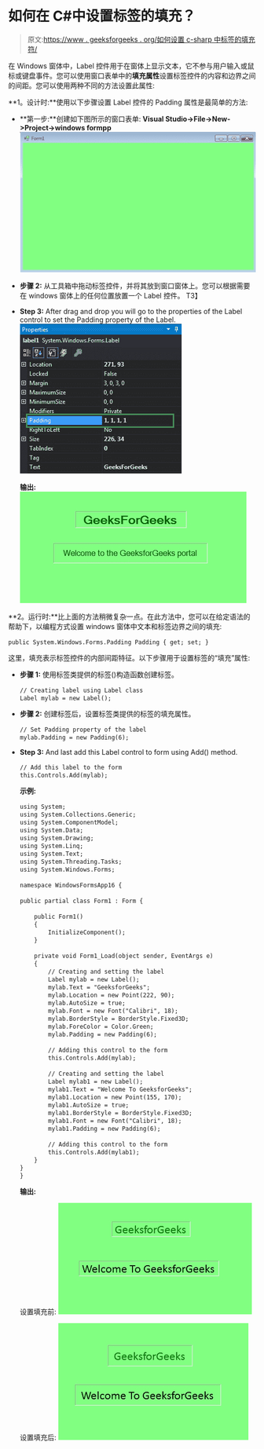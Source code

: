 # 如何在 C#中设置标签的填充？

> 原文:[https://www . geeksforgeeks . org/如何设置 c-sharp 中标签的填充符/](https://www.geeksforgeeks.org/how-to-set-the-padding-of-the-label-in-c-sharp/)

在 Windows 窗体中，Label 控件用于在窗体上显示文本，它不参与用户输入或鼠标或键盘事件。您可以使用窗口表单中的**填充属性**设置标签控件的内容和边界之间的间距。您可以使用两种不同的方法设置此属性:

**1。设计时:**使用以下步骤设置 Label 控件的 Padding 属性是最简单的方法:

*   **第一步:**创建如下图所示的窗口表单:
    **Visual Studio->File->New->Project->windows formpp**
    ![](img/f1d477c51402b2df11d7ed28eee617fe.png)
*   **步骤 2:** 从工具箱中拖动标签控件，并将其放到窗口窗体上。您可以根据需要在 windows 窗体上的任何位置放置一个 Label 控件。
    T3】
*   **Step 3:** After drag and drop you will go to the properties of the Label control to set the Padding property of the Label.
    ![](img/8a92148697e1a27e5e268e7c0e272cf1.png)

    **输出:**
    ![](img/560719b7a0249f197ff36794f7710cfa.png)

**2。运行时:**比上面的方法稍微复杂一点。在此方法中，您可以在给定语法的帮助下，以编程方式设置 windows 窗体中文本和标签边界之间的填充:

```
public System.Windows.Forms.Padding Padding { get; set; }
```

这里，填充表示标签控件的内部间距特征。以下步骤用于设置标签的“填充”属性:

*   **步骤 1:** 使用标签类提供的标签()构造函数创建标签。

    ```
    // Creating label using Label class
    Label mylab = new Label();

    ```

*   **步骤 2:** 创建标签后，设置标签类提供的标签的填充属性。

    ```
    // Set Padding property of the label
    mylab.Padding = new Padding(6);

    ```

*   **Step 3:** And last add this Label control to form using Add() method.

    ```
    // Add this label to the form
    this.Controls.Add(mylab);

    ```

    **示例:**

    ```
    using System;
    using System.Collections.Generic;
    using System.ComponentModel;
    using System.Data;
    using System.Drawing;
    using System.Linq;
    using System.Text;
    using System.Threading.Tasks;
    using System.Windows.Forms;

    namespace WindowsFormsApp16 {

    public partial class Form1 : Form {

        public Form1()
        {
            InitializeComponent();
        }

        private void Form1_Load(object sender, EventArgs e)
        {
            // Creating and setting the label
            Label mylab = new Label();
            mylab.Text = "GeeksforGeeks";
            mylab.Location = new Point(222, 90);
            mylab.AutoSize = true;
            mylab.Font = new Font("Calibri", 18);
            mylab.BorderStyle = BorderStyle.Fixed3D;
            mylab.ForeColor = Color.Green;
            mylab.Padding = new Padding(6);

            // Adding this control to the form
            this.Controls.Add(mylab);

            // Creating and setting the label
            Label mylab1 = new Label();
            mylab1.Text = "Welcome To GeeksforGeeks";
            mylab1.Location = new Point(155, 170);
            mylab1.AutoSize = true;
            mylab1.BorderStyle = BorderStyle.Fixed3D;
            mylab1.Font = new Font("Calibri", 18);
            mylab1.Padding = new Padding(6);

            // Adding this control to the form
            this.Controls.Add(mylab1);
        }
    }
    }
    ```

    **输出:**

    设置填充前:
    ![](img/3820666d6c0daa2f63218b5b45b5177d.png)

    设置填充后:
    ![](img/2a9ddd880009096b2b3e68cfdd12c274.png)